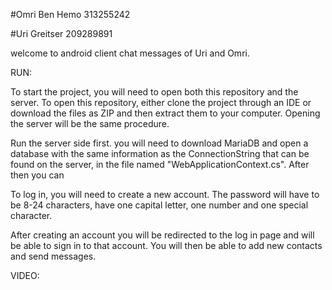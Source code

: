 #Omri Ben Hemo 313255242

#Uri Greitser 209289891


welcome to android client chat messages of Uri and Omri.

RUN:

To start the project, you will need to open both this repository and the server.
To open this repository, either clone the project through an IDE or download the files as ZIP and then extract them to your computer. 
Opening the server will be the same procedure.

Run the server side first. you will need to download MariaDB and open a database with the same information as the ConnectionString that can be found on the server, in the file named "WebApplicationContext.cs".
After then you can 

To log in, you will need to create a new account. The password will have to be 8-24 characters, have one capital letter, one number and one special character.

After creating an account you will be redirected to the log in page and will be able to sign in to that account. You will then be able to add new contacts and send messages.

VIDEO:

